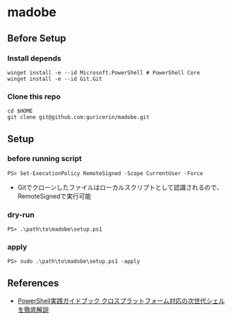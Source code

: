 # madobe

## Before Setup

### Install depends

```pwsh
winget install -e --id Microsoft.PowerShell # PowerShell Core
winget install -e --id Git.Git
```

### Clone this repo

```pwsh
cd $HOME
git clone git@github.com:guricerin/madobe.git
```

## Setup

### before running script

```posh
PS> Set-ExecutionPolicy RemoteSigned -Scope CurrentUser -Force
```

- Gitでクローンしたファイルはローカルスクリプトとして認識されるので、RemoteSignedで実行可能

### dry-run

```posh
PS> .\path\to\madobe\setup.ps1
```

### apply

```posh
PS> sudo .\path\to\madobe\setup.ps1 -apply
```

## References

- [PowerShell実践ガイドブック クロスプラットフォーム対応の次世代シェルを徹底解説](https://book.mynavi.jp/ec/products/detail/id=90597)
